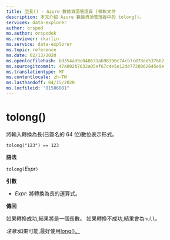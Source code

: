 ```yaml
---
title: 至長() - Azure 數據資源管理員 |微軟文件
description: 本文介紹 Azure 數據資源管理器中的 tolong()。
services: data-explorer
author: orspod
ms.author: orspodek
ms.reviewer: rkarlin
ms.service: data-explorer
ms.topic: reference
ms.date: 02/13/2020
ms.openlocfilehash: bd354a39c048631ab98390c74cb7cd78ee5376b2
ms.sourcegitcommit: 47a002b7032a05ef67c4e5e12de7720062645e9e
ms.translationtype: MT
ms.contentlocale: zh-TW
ms.lasthandoff: 04/15/2020
ms.locfileid: "81506081"
---
```

# <a name="tolong"></a>tolong()

將輸入轉換為長(已簽名的 64 位)數位表示形式。

```kusto
tolong("123") == 123
```

**語法**

`tolong(`*Expr*`)`

**引數**

* *Expr*: 將轉換為長的運算式。 

**傳回**

如果轉換成功,結果將是一個長數。
如果轉換不成功,結果會為`null`。
 
*注意*:如果可能,最好使用[long()。](./scalar-data-types/long.md)